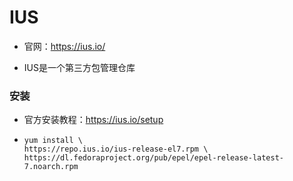 # IUS

* 官网：https://ius.io/

* IUS是一个第三方包管理仓库

### 安装

* 官方安装教程：https://ius.io/setup

* ```shell
  yum install \
  https://repo.ius.io/ius-release-el7.rpm \
  https://dl.fedoraproject.org/pub/epel/epel-release-latest-7.noarch.rpm
  ```

  